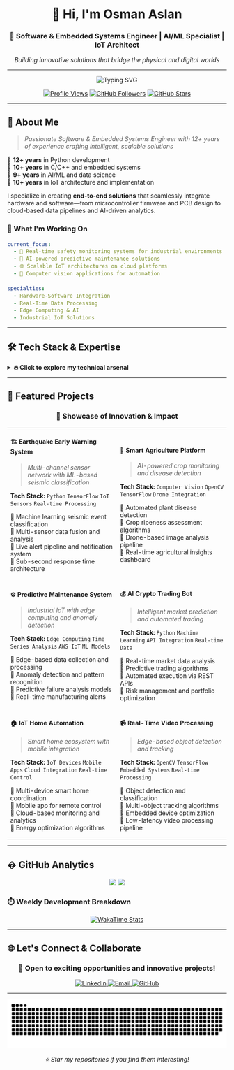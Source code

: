 <div align="center">

# 👋 Hi, I'm Osman Aslan

### 🚀 Software & Embedded Systems Engineer | AI/ML Specialist | IoT Architect

*Building innovative solutions that bridge the physical and digital worlds*

---

<p align="center">
  <img src="https://readme-typing-svg.demolab.com?font=Fira+Code&duration=3000&pause=1000&color=2196F3&center=true&vCenter=true&multiline=true&width=800&height=100&lines=12%2B+Years+in+Python+%7C+10%2B+Years+in+C%2FC%2B%2B;AI%2FML+%7C+IoT+%7C+Embedded+Systems;Real-Time+Data+Processing+%7C+Cloud+Architecture" alt="Typing SVG" />
</p>

[![Profile Views](https://komarev.com/ghpvc/?username=oaslananka&color=blue&style=flat-square&label=Profile+Views)](https://github.com/oaslananka)
[![GitHub Followers](https://img.shields.io/github/followers/oaslananka?label=Followers&style=flat-square&color=blue)](https://github.com/oaslananka)
[![GitHub Stars](https://img.shields.io/github/stars/oaslananka?label=Stars&style=flat-square&color=yellow)](https://github.com/oaslananka?tab=stars)

</div>

---

## 🎯 About Me

> *Passionate Software & Embedded Systems Engineer with 12+ years of experience crafting intelligent, scalable solutions*

🔹 **12+ years** in Python development  
🔹 **10+ years** in C/C++ and embedded systems  
🔹 **9+ years** in AI/ML and data science  
🔹 **10+ years** in IoT architecture and implementation  

I specialize in creating **end-to-end solutions** that seamlessly integrate hardware and software—from microcontroller firmware and PCB design to cloud-based data pipelines and AI-driven analytics.

### 🌟 What I'm Working On

```yaml
current_focus:
  - 🔭 Real-time safety monitoring systems for industrial environments
  - 🧠 AI-powered predictive maintenance solutions
  - 🌐 Scalable IoT architectures on cloud platforms
  - 📱 Computer vision applications for automation

specialties:
  - Hardware-Software Integration
  - Real-Time Data Processing
  - Edge Computing & AI
  - Industrial IoT Solutions
```

---

## 🛠️ Tech Stack & Expertise

<details>
<summary><b>🔥 Click to explore my technical arsenal</b></summary>

### 💻 Programming Languages
<p align="left">
<img src="https://skillicons.dev/icons?i=python,cpp,cs,javascript,kotlin,go,bash,postgresql" />
</p>

### ☁️ Cloud & DevOps
<p align="left">
<img src="https://skillicons.dev/icons?i=aws,azure,docker,kubernetes,terraform,jenkins,ansible,linux" />
</p>

### � AI/ML & Data Science
<p align="left">
<img src="https://skillicons.dev/icons?i=tensorflow,pytorch,opencv" />
<img src="https://img.shields.io/badge/Scikit--learn-F7931E?style=for-the-badge&logo=scikit-learn&logoColor=white" />
<img src="https://img.shields.io/badge/NumPy-013243?style=for-the-badge&logo=numpy&logoColor=white" />
<img src="https://img.shields.io/badge/Pandas-150458?style=for-the-badge&logo=pandas&logoColor=white" />
<img src="https://img.shields.io/badge/OpenAI-00A3E0?style=for-the-badge&logo=openai&logoColor=white" />
<img src="https://img.shields.io/badge/Hugging%20Face-FD7A00?style=for-the-badge&logo=huggingface&logoColor=white" />
<img src="https://img.shields.io/badge/LangChain-FF4B00?style=for-the-badge&logo=langchain&logoColor=white" />
</p>

### 🔧 Embedded & Hardware
<p align="left">
<img src="https://img.shields.io/badge/ESP32-E7352C?style=for-the-badge&logo=espressif&logoColor=white" />
<img src="https://img.shields.io/badge/STM32-03234B?style=for-the-badge&logo=stmicroelectronics&logoColor=white" />
<img src="https://img.shields.io/badge/Arduino-00979D?style=for-the-badge&logo=arduino&logoColor=white" />
<img src="https://img.shields.io/badge/Raspberry%20Pi-A22846?style=for-the-badge&logo=raspberrypi&logoColor=white" />
<img src="https://img.shields.io/badge/PlatformIO-EE7C2B?style=for-the-badge&logo=platformio&logoColor=white" />
</p>

### 🗄️ Databases & Messaging
<p align="left">
<img src="https://skillicons.dev/icons?i=mongodb,postgresql,redis,kafka" />
<img src="https://img.shields.io/badge/InfluxDB-22A39F?style=for-the-badge&logo=influxdb&logoColor=white" />
<img src="https://img.shields.io/badge/RabbitMQ-FF6600?style=for-the-badge&logo=rabbitmq&logoColor=white" />
</p>

### 📊 Monitoring & Analytics
<p align="left">
<img src="https://skillicons.dev/icons?i=grafana,prometheus" />
<img src="https://img.shields.io/badge/Postman-FF6C37?style=for-the-badge&logo=postman&logoColor=white" />
<img src="https://img.shields.io/badge/pytest-0A9EDC?style=for-the-badge&logo=pytest&logoColor=white" />
</p>

</details>

---

## 🚀 Featured Projects

<div align="center">

### 🌟 Showcase of Innovation & Impact

</div>

<table>
<tr>
<td width="50%">

#### 🏗️ **Earthquake Early Warning System**
> *Multi-channel sensor network with ML-based seismic classification*

**Tech Stack:** `Python` `TensorFlow` `IoT Sensors` `Real-time Processing`

🔹 Machine learning seismic event classification  
🔹 Multi-sensor data fusion and analysis  
🔹 Live alert pipeline and notification system  
🔹 Sub-second response time architecture

</td>
<td width="50%">

#### 🌱 **Smart Agriculture Platform**
> *AI-powered crop monitoring and disease detection*

**Tech Stack:** `Computer Vision` `OpenCV` `TensorFlow` `Drone Integration`

🔹 Automated plant disease detection  
🔹 Crop ripeness assessment algorithms  
🔹 Drone-based image analysis pipeline  
🔹 Real-time agricultural insights dashboard

</td>
</tr>
<tr>
<td width="50%">

#### ⚙️ **Predictive Maintenance System**
> *Industrial IoT with edge computing and anomaly detection*

**Tech Stack:** `Edge Computing` `Time Series Analysis` `AWS IoT` `ML Models`

🔹 Edge-based data collection and processing  
🔹 Anomaly detection and pattern recognition  
🔹 Predictive failure analysis models  
🔹 Real-time manufacturing alerts

</td>
<td width="50%">

#### 💰 **AI Crypto Trading Bot**
> *Intelligent market prediction and automated trading*

**Tech Stack:** `Python` `Machine Learning` `API Integration` `Real-time Data`

🔹 Real-time market data analysis  
🔹 Predictive trading algorithms  
🔹 Automated execution via REST APIs  
🔹 Risk management and portfolio optimization

</td>
</tr>
<tr>
<td width="50%">

#### 🏠 **IoT Home Automation**
> *Smart home ecosystem with mobile integration*

**Tech Stack:** `IoT Devices` `Mobile Apps` `Cloud Integration` `Real-time Control`

🔹 Multi-device smart home coordination  
🔹 Mobile app for remote control  
🔹 Cloud-based monitoring and analytics  
🔹 Energy optimization algorithms

</td>
<td width="50%">

#### 📹 **Real-Time Video Processing**
> *Edge-based object detection and tracking*

**Tech Stack:** `OpenCV` `TensorFlow` `Embedded Systems` `Real-time Processing`

🔹 Object detection and classification  
🔹 Multi-object tracking algorithms  
🔹 Embedded device optimization  
🔹 Low-latency video processing pipeline

</td>
</tr>
</table>

---

## � GitHub Analytics

<div align="center">

<img width="49%" src="https://github-readme-stats.vercel.app/api?username=oaslananka&show_icons=true&theme=tokyonight&hide_border=true&count_private=true" />
<img width="49%" src="https://github-readme-streak-stats.herokuapp.com/?user=oaslananka&theme=tokyonight&hide_border=true" />


</div>

### ⏱️ Weekly Development Breakdown

<div align="center">

[![WakaTime Stats](https://wakatime.com/share/@oaslananka/a42cc969-88ac-45ca-a4b7-afba5bce83b4.png)](https://wakatime.com/@oaslananka)

</div>

---

## 🌐 Let's Connect & Collaborate

<div align="center">

### 🤝 Open to exciting opportunities and innovative projects!

<p align="center">
<a href="https://www.linkedin.com/in/oaslananka" target="_blank">
<img src="https://img.shields.io/badge/LinkedIn-0077B5?style=for-the-badge&logo=linkedin&logoColor=white" alt="LinkedIn"/>
</a>
<a href="mailto:your.email@example.com" target="_blank">
<img src="https://img.shields.io/badge/Email-D14836?style=for-the-badge&logo=gmail&logoColor=white" alt="Email"/>
</a>
<a href="https://github.com/oaslananka" target="_blank">
<img src="https://img.shields.io/badge/GitHub-100000?style=for-the-badge&logo=github&logoColor=white" alt="GitHub"/>
</a>
</p>

---

<img src="https://raw.githubusercontent.com/platane/snk/output/github-contribution-grid-snake-dark.svg" alt="Snake animation" />

<p align="center">
<i>⭐ Star my repositories if you find them interesting!</i>
</p>

</div>
